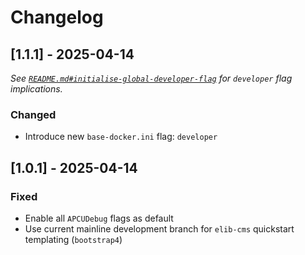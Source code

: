 
# Changelog


## [1.1.1] - 2025-04-14

_See [`README.md#initialise-global-developer-flag`](README.md) for `developer` flag implications._ 

### Changed

- Introduce new `base-docker.ini` flag: `developer`


## [1.0.1] - 2025-04-14

### Fixed

- Enable all `APCUDebug` flags as default
- Use current mainline development branch for `elib-cms` quickstart templating (`bootstrap4`)

